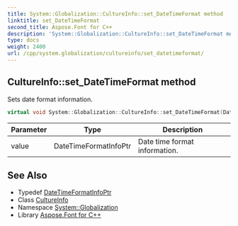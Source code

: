 ```yaml
---
title: System::Globalization::CultureInfo::set_DateTimeFormat method
linktitle: set_DateTimeFormat
second_title: Aspose.Font for C++
description: 'System::Globalization::CultureInfo::set_DateTimeFormat method. Sets date format information in C++.'
type: docs
weight: 2400
url: /cpp/system.globalization/cultureinfo/set_datetimeformat/
---
```

## CultureInfo::set_DateTimeFormat method


Sets date format information.

```cpp
virtual void System::Globalization::CultureInfo::set_DateTimeFormat(DateTimeFormatInfoPtr value)
```


| Parameter | Type | Description |
| --- | --- | --- |
| value | DateTimeFormatInfoPtr | Date time format information. |

## See Also

* Typedef [DateTimeFormatInfoPtr](../../datetimeformatinfoptr/)
* Class [CultureInfo](../)
* Namespace [System::Globalization](../../)
* Library [Aspose.Font for C++](../../../)
